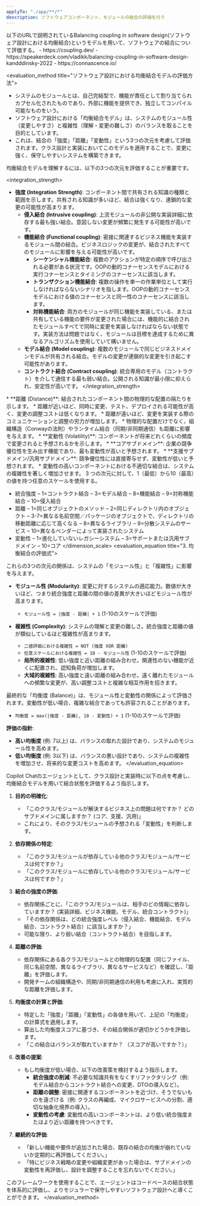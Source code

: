 ```yaml
---
applyTo: "./app/**/*"
description: ソフトウェアコンポーネント、モジュールの結合の評価を行う
---
```


<description title="結合を評価するモデル">
以下のURLで説明されているBalancing coupling in software design(ソフトウェア設計における均衡結合)というモデルを用いて、ソフトウェアの結合について評価する。
- https://coupling.dev/
- https://speakerdeck.com/vladikk/balancing-coupling-in-software-design-kandddinsky-2022
- https://connascence.io/
</description>

<evaluation_method title="ソフトウェア設計における均衡結合モデルの評価方法">
<description>
- システムのモジュールとは、自己完結型で、機能が責任として割り当てられカプセル化されたものであり、外部に機能を提供でき、独立してコンパイル可能なものをいう。
- ソフトウェア設計における「均衡結合モデル」は、システムのモジュール性（変更しやすさ）と複雑性（理解・変更の難しさ）のバランスを取ることを目的としています。
- これは、結合の「強度」「距離」「変動性」という3つの次元を考慮して評価されます。クラス設計と実装においてこのモデルを適用することで、変更に強く、保守しやすいシステムを構築できます。
</description>

<dimensions title="## 1. 結合の3つの次元">
均衡結合モデルを理解するには、以下の3つの次元を評価することが重要です。

<integration_strength>
* **強度 (Integration Strength)**: コンポーネント間で共有される知識の種類と範囲を示します。共有される知識が多いほど、結合は強くなり、連鎖的な変更の可能性が高まります。
    * **侵入結合 (Intrusive coupling)**: 上流モジュールの非公開な実装詳細に依存する最も強い結合。意図しない変更が頻繁に発生する可能性が高いです。
    * **機能結合 (Functional coupling)**: 密接に関連するビジネス機能を実装するモジュール間の結合。ビジネスロジックの変更が、結合されたすべてのモジュールに影響を与える可能性が高いです。
        * **シーケンシャル機能結合**: 複数のアクションが特定の順序で呼び出される必要がある状況です。OOPの動的コナーセンスモデルにおける実行コナーセンスとタイミングのコナーセンスに該当します。
        * **トランザクション機能結合**: 複数の操作を単一の作業単位として実行しなければならないシナリオを指します。OOPの動的コナーセンスモデルにおける値のコナーセンスと同一性のコナーセンスに該当します。
        * **対称機能結合**: 両方のモジュールが同じ機能を実装している、または共有している機能の要件が変更された場合には、機能的に結合されたモジュールすべてで同時に変更を実装しなければならない状態です。実装方法は問題ではなく、モジュールは目標を達成するために異なるアルゴリズムを使用していて構いません。
    * **モデル結合 (Model coupling)**: 複数のモジュールで同じビジネスドメインモデルが共有される結合。モデルの変更が連鎖的な変更を引き起こす可能性があります。
    * **コントラクト結合 (Contract coupling)**: 統合専用のモデル（コントラクト）を介して通信する最も弱い結合。公開される知識が最小限に抑えられ、安定性が高いです。
</integration_strength>
<distance>
* **距離 (Distance)**: 結合されたコンポーネント間の物理的な配置の隔たりを示します。
    * 距離が近いほど、同時に変更、テスト、デプロイされる可能性が高く、変更の調整コストは低くなります。
    * 距離が遠いほど、変更を実装する際のコミュニケーションと調整の労力が増加します。
    * 物理的な配置だけでなく、組織構造（Conwayの法則）やランタイム結合（同期/非同期通信）も距離に影響を与えます。
</distance>
<volatility>
* **変動性 (Volatility)**: コンポーネントが将来どれくらいの頻度で変更されると予想されるかを示します。
    * **コアサブドメイン**: 企業の競争優位性を生み出す機能であり、最も変動性が高いと予想されます。
    * **支援サブドメイン/汎用サブドメイン**: 競争優位性には直接寄与せず、変動性が低いと予想されます。
    * 変動性の高いコンポーネントにおける不適切な結合は、システムの複雑性を著しく増加させます。
</volatility>
<dimension_scale title="2. 各次元のスケール">
3 つの次元に対して、1（最低）から10（最高）の値を持つ任意のスケールを使用する。

- 統合強度
  – 1=コントラクト結合
  – 3=モデル結合
  – 8=機能結合
  – 9=対称機能結合
  – 10=侵入結合
- 距離
  – 1=同じオブジェクトのメソッド
  – 2=同じディレクトリ内のオブジェクト
  – 3-7=異なる名前空間／パッケージのオブジェクトで、ディレクトリの移動距離に応じて高くなる
  – 8=異なるライブラリ
  – 9=分散システムのサービス
  – 10=異なるベンダーによって実装されたシステム
- 変動性
  – 1=進化していないレガシーシステム
  – 3=サポートまたは汎用サブドメイン
  – 10=コア
</dimension_scale>
<evaluation_equation title="3. 均衡結合の評価式">

これらの3つの次元の関係は、システムの「モジュール性」と「複雑性」に影響を与えます。

* **モジュール性 (Modularity)**: 変更に対するシステムの適応能力。数値が大きいほど、つまり統合強度と距離の間の値の差異が大きいほどモジュール性が高まります。
    * `モジュール性 = |強度 - 距離| + 1`  (1-10のスケールで評価)

* **複雑性 (Complexity)**: システムの理解と変更の難しさ。統合強度と距離の値が類似しているほど複雑性が高まります。
    * `二値評価における複雑性 = NOT (強度 XOR 距離)`
    * `任意スケールにおける複雑性 = 10 - モジュール性` (1-10のスケールで評価)
    * **局所的複雑性**: 低い強度と近い距離の組み合わせ。関連性のない機能が近くに配置され、認知負荷が増加します。
    * **大域的複雑性**: 高い強度と遠い距離の組み合わせ。遠く離れたモジュールへの頻繁な変更が、高い調整コストと複雑な相互作用を招きます。

最終的な「均衡度 (Balance)」は、モジュール性と変動性の関係によって評価されます。変動性が低い場合、複雑な結合であっても許容されることがあります。

* `均衡度 = max(|強度 - 距離|, 10 - 変動性) + 1`  (1-10のスケールで評価)

**評価の指針**:
* **高い均衡度** (例: 7以上) は、バランスの取れた設計であり、システムのモジュール性を高めます。
* **低い均衡度** (例: 3以下) は、バランスの悪い設計であり、システムの複雑性を増加させ、将来的な変更コストを高めます。
</evaluation_equation>

<instructions title="4. クラス設計・実装における適用方法 (Agentへの指示として)">

Copilot Chatのエージェントとして、クラス設計と実装時に以下の点を考慮し、均衡結合モデルを用いて結合状態を評価するよう指示します。

1.  **目的の明確化**:
    * 「このクラス/モジュールが解決するビジネス上の問題は何ですか？ どのサブドメインに属しますか？ (コア、支援、汎用)」
    * これにより、そのクラス/モジュールの予想される「変動性」を判断します。

2.  **依存関係の特定**:
    * 「このクラス/モジュールが依存している他のクラス/モジュール/サービスは何ですか？」
    * 「このクラス/モジュールに依存している他のクラス/モジュール/サービスは何ですか？」

3.  **結合の強度の評価**:
    * 依存関係ごとに、「このクラス/モジュールは、相手のどの情報に依存していますか？ (実装詳細、ビジネス機能、モデル、統合コントラクト)」
    * 「その依存関係は、どの統合強度レベル（侵入結合、機能結合、モデル結合、コントラクト結合）に該当しますか？」
    * 可能な限り、より弱い結合（コントラクト結合）を目指します。

4.  **距離の評価**:
    * 依存関係にある各クラス/モジュールとの物理的な配置（同じファイル、同じ名前空間、異なるライブラリ、異なるサービスなど）を確認し、「距離」を評価します。
    * 開発チームの組織構造や、同期/非同期通信の利用も考慮に入れ、実質的な距離を評価します。

5.  **均衡度の計算と評価**:
    * 特定した「強度」「距離」「変動性」の各値を用いて、上記の「均衡度」の計算式を適用します。
    * 算出した均衡度スコアに基づき、その結合関係が適切かどうかを評価します。
    * 「この結合はバランスが取れていますか？ （スコアが高いですか？）」

6.  **改善の提案**:
    * もし均衡度が低い場合、以下の改善策を検討するよう指示します。
        * **統合強度の削減**: 不必要な知識共有をなくすリファクタリング（例: モデル結合からコントラクト結合への変更、DTOの導入など）。
        * **距離の調整**: 密接に関連するコンポーネントを近づけ、そうでないものを遠ざける（例: クラスの再編成、マイクロサービスへの分割、適切な抽象化境界の導入）。
        * **変動性の考慮**: 変動性の高いコンポーネントは、より低い統合強度またはより近い距離を持つべきです。

7.  **継続的な評価**:
    * 「新しい機能や要件が追加された場合、既存の結合の均衡が崩れていないか定期的に再評価してください。」
    * 「特にビジネス戦略の変更や組織変更があった場合は、サブドメインの変動性を再評価し、設計を調整することを忘れないでください。」
</instructions>

このフレームワークを使用することで、エージェントはコードベースの結合状態を体系的に評価し、よりモジュラーで保守しやすいソフトウェア設計へと導くことができます。
</evaluation_method>
